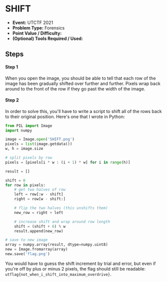 # SHIFT
* **Event:** UTCTF 2021
* **Problem Type:** Forensics
* **Point Value / Difficulty:**
* **(Optional) Tools Required / Used:**

## Steps
#### Step 1
When you open the image, you should be able to tell that each row of the image has been gradually shifted over further and further. Pixels wrap back around to the front of the row if they go past the width of the image.

#### Step 2
In order to solve this, you'll have to write a script to shift all of the rows back to their original position. Here's one that I wrote in Python:

```python
from PIL import Image
import numpy

image = Image.open('SHIFT.png')
pixels = list(image.getdata())
w, h = image.size

# split pixels by row
pixels = [pixels[i * w : (i + 1) * w] for i in range(h)]

result = []

shift = 0
for row in pixels:
    # get two halves of row
    left = row[:w - shift]
    right = row[w - shift:]

    # flip the two halves (this unshifts them)
    new_row = right + left

    # increase shift and wrap around row length
    shift = (shift + 6) % w
    result.append(new_row)

# save to new image
array = numpy.array(result, dtype=numpy.uint8)
new = Image.fromarray(array)
new.save('flag.png')
```

You would have to guess the shift increment by trial and error, but even if you're off by plus or minus 2 pixels, the flag should still be readable: `utflag{not_when_i_shift_into_maximum_overdrive}`.
